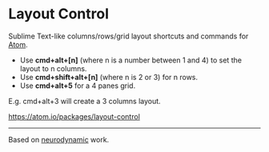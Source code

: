 # Layout Control

Sublime Text-like columns/rows/grid layout shortcuts and commands for [Atom](https://atom.io/).

- Use **cmd+alt+\[n\]** (where n is a number between 1 and 4) to set the layout to n columns.
- Use **cmd+shift+alt+\[n\]** (where n is 2 or 3) for n rows.
- Use **cmd+alt+5** for a 4 panes grid.

E.g. cmd+alt+3 will create a 3 columns layout.

https://atom.io/packages/layout-control

---

Based on [neurodynamic](https://github.com/neurodynamic/atom-n-panes) work.

